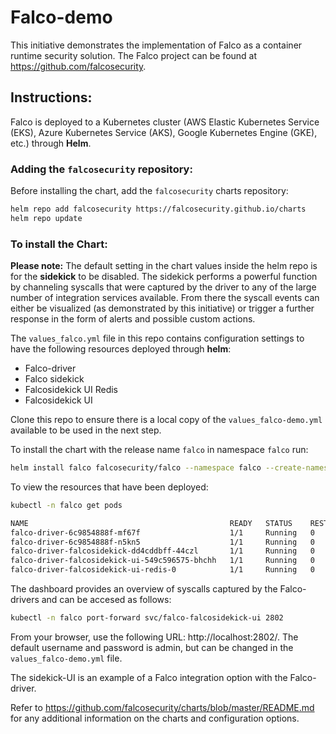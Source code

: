 # Falco-demo

This initiative demonstrates the implementation of Falco as a container runtime security solution. The Falco project can be found at https://github.com/falcosecurity. 

## Instructions:

Falco is deployed to a Kubernetes cluster (AWS Elastic Kubernetes Service (EKS), Azure Kubernetes Service (AKS), Google Kubernetes Engine (GKE), etc.) through **Helm**.

### Adding the `falcosecurity` repository:

Before installing the chart, add the `falcosecurity` charts repository:

```bash
helm repo add falcosecurity https://falcosecurity.github.io/charts
helm repo update
```

### To install the Chart:

**Please note:** The default setting in the chart values inside the helm repo is for the **sidekick** to be disabled. The sidekick performs a powerful function by channeling syscalls that were captured by the driver to any of the large number of integration services available. From there the syscall events can either be visualized (as demonstrated by this initiative) or trigger a further response in the form of alerts and possible custom actions.   

The `values_falco.yml` file in this repo contains configuration settings to have the following resources deployed through **helm**:
 - Falco-driver
 - Falco sidekick
 - Falcosidekick UI Redis
 - Falcosidekick UI

Clone this repo to ensure there is a local copy of the `values_falco-demo.yml` available to be used in the next step.

To install the chart with the release name `falco` in namespace `falco` run:

```bash
helm install falco falcosecurity/falco --namespace falco --create-namespace -f <path_to_values_falco-demo.yml>
```

To view the resources that have been deployed:
```bash
kubectl -n falco get pods

NAME                                             READY   STATUS    RESTARTS   AGE
falco-driver-6c9854888f-mf67f                    1/1     Running   0          1m
falco-driver-6c9854888f-n5kn5                    1/1     Running   0          1m
falco-driver-falcosidekick-dd4cddbff-44czl       1/1     Running   0          1m
falco-driver-falcosidekick-ui-549c596575-bhchh   1/1     Running   0          1m
falco-driver-falcosidekick-ui-redis-0            1/1     Running   0          1m
```

The dashboard provides an overview of syscalls captured by the Falco-drivers and can be accesed as follows:
```bash
kubectl -n falco port-forward svc/falco-falcosidekick-ui 2802
```

From your browser, use the following URL: http://localhost:2802/. The default username and password is admin, but can be changed in the `values_falco-demo.yml` file.

The sidekick-UI is an example of a Falco integration option with the Falco-driver.

Refer to https://github.com/falcosecurity/charts/blob/master/README.md for any additional information on the charts and configuration options.









